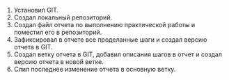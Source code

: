1) Установил GIT.
2) Создал локальный репозиторий.
3) Создал файл отчета по выполнению практической работы и поместил его в репозиторий.
4) Зафиксировал в отчете все проделанные шаги и создал версию отчета в GIT.
5) Создал ветку отчета в GIT, добавил описания шагов в отчет и создал версию отчета в новой ветке.
6) Слил последнее изменение отчета в основную ветку.
